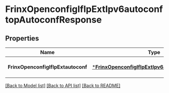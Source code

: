 # FrinxOpenconfigIfIpExtIpv6autoconftopAutoconfResponse

## Properties
Name | Type | Description | Notes
------------ | ------------- | ------------- | -------------
**FrinxOpenconfigIfIpExtautoconf** | [***FrinxOpenconfigIfIpExtIpv6autoconftopAutoconf**](frinx.openconfig.if.ip.ext.ipv6autoconftop.Autoconf.md) |  | [optional] [default to null]

[[Back to Model list]](../README.md#documentation-for-models) [[Back to API list]](../README.md#documentation-for-api-endpoints) [[Back to README]](../README.md)


